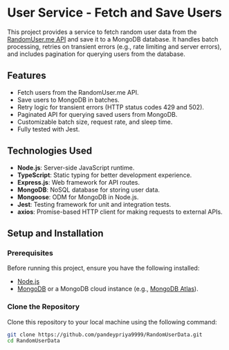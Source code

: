 # User Service - Fetch and Save Users

This project provides a service to fetch random user data from the [RandomUser.me API](https://randomuser.me) and save it to a MongoDB database. It handles batch processing, retries on transient errors (e.g., rate limiting and server errors), and includes pagination for querying users from the database.

## Features

- Fetch users from the RandomUser.me API.
- Save users to MongoDB in batches.
- Retry logic for transient errors (HTTP status codes 429 and 502).
- Paginated API for querying saved users from MongoDB.
- Customizable batch size, request rate, and sleep time.
- Fully tested with Jest.

## Technologies Used

- **Node.js**: Server-side JavaScript runtime.
- **TypeScript**: Static typing for better development experience.
- **Express.js**: Web framework for API routes.
- **MongoDB**: NoSQL database for storing user data.
- **Mongoose**: ODM for MongoDB in Node.js.
- **Jest**: Testing framework for unit and integration tests.
- **axios**: Promise-based HTTP client for making requests to external APIs.

## Setup and Installation

### Prerequisites

Before running this project, ensure you have the following installed:
- [Node.js](https://nodejs.org/en/)
- [MongoDB](https://www.mongodb.com/try/download/community) or a MongoDB cloud instance (e.g., [MongoDB Atlas](https://www.mongodb.com/cloud/atlas)).

### Clone the Repository

Clone this repository to your local machine using the following command:

```bash
git clone https://github.com/pandeypriya9999/RandomUserData.git
cd RandomUserData